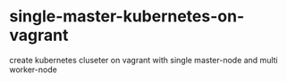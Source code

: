# single-master-kubernetes-on-vagrant
create kubernetes cluseter on vagrant with single master-node and multi worker-node 
